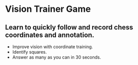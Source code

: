 # Vision Trainer Game
## Learn to quickly follow and record chess coordinates and annotation.
- Improve vision with coordinate training.
- Identify squares.
- Answer as many as you can in 30 seconds.
